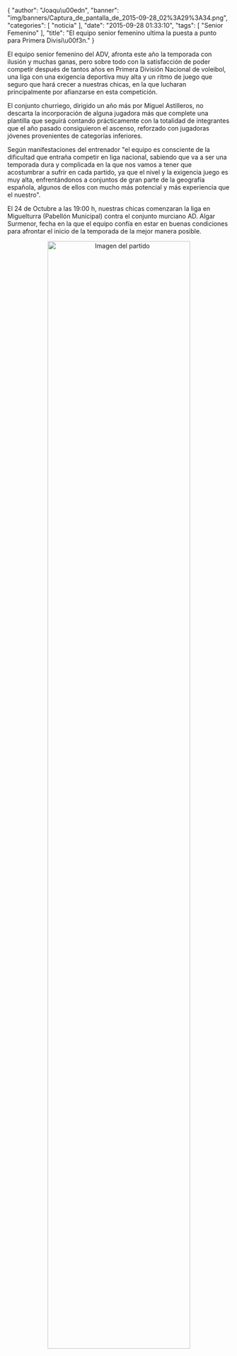 {
  "author": "Joaqu\u00edn", 
  "banner": "img/banners/Captura_de_pantalla_de_2015-09-28_02%3A29%3A34.png", 
  "categories": [
    "noticia"
  ], 
  "date": "2015-09-28 01:33:10", 
  "tags": [
    "Senior Femenino"
  ], 
  "title": "El equipo senior femenino ultima la puesta a punto para Primera Divisi\u00f3n."
}

El equipo senior femenino del ADV, afronta este año la temporada con ilusión y muchas ganas, pero sobre todo con la satisfacción de poder competir después de tantos años en Primera División Nacional de voleibol, una liga con una exigencia deportiva muy alta y un ritmo de juego que seguro que hará crecer a nuestras chicas, en la que lucharan principalmente por afianzarse en esta competición. 

El conjunto churriego, dirigido un año más por Miguel Astilleros, no descarta la incorporación de alguna jugadora más que complete una plantilla que seguirá contando prácticamente con la totalidad de integrantes que el año pasado consiguieron el ascenso, reforzado con jugadoras jóvenes provenientes de categorías inferiores.

Según manifestaciones del entrenador "el equipo es consciente de la dificultad que entraña competir en liga nacional, sabiendo que va a ser una temporada dura y complicada en la que nos vamos a tener que acostumbrar a sufrir en cada partido, ya que el nivel y la exigencia juego es muy alta, enfrentándonos a conjuntos de gran parte de la geografía española, algunos de ellos con mucho más potencial y más experiencia que el nuestro". 

El 24 de Octubre a las 19:00 h, nuestras chicas comenzaran la liga en Miguelturra (Pabellón Municipal) contra el conjunto murciano AD. Algar Surmenor, fecha en la que el equipo confía en estar en buenas condiciones para afrontar el inicio de la temporada de la mejor manera posible. 

<center>
<a target="_new" href="http://www.advmiguelturra.org/drupal/sites/default/files/Captura%20de%20pantalla%20de%202015-09-28%2002%3A29%3A34.png"> 
<img alt="Imagen del partido" width="80%" align="center" src="http://www.advmiguelturra.org/drupal/sites/default/files/Captura%20de%20pantalla%20de%202015-09-28%2002%3A29%3A34.png"/> </a> </center>

